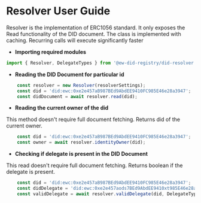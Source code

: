# Resolver User Guide

Resolver is the implementation of ERC1056 standard. It only exposes the Read functionality
of the DID document. The class is implemented with caching. Recurring calls will execute 
significantly faster

* **Importing required modules**

``` typescript
import { Resolver, DelegateTypes } from '@ew-did-registry/did-resolver';
```

* **Reading the DID Document for particular id**

``` typescript  
    const resolver = new Resolver(resolverSettings);
    const did = 'did:ewc:0xe2e457aB987BEd9AbdEE9410FC985E46e28a3947';
    const didDocument = await resolver.read(did);
```

* **Reading the current owner of the did**

This method doesn't require full document fetching.
Returns did of the current owner.
``` typescript
    const did = 'did:ewc:0xe2e457aB987BEd9AbdEE9410FC985E46e28a3947';
    const owner = await resolver.identityOwner(did);
```

* **Checking if delegate is present in the DID Document**

This read doesn't require full document fetching.
Returns boolean if the delegate is present.
``` typescript
    const did = 'did:ewc:0xe2e457aB987BEd9AbdEE9410FC985E46e28a3947';
    const didDelegate = 'did:ewc:0xe2e457aods7BEd9AbdEE9410xt985E46e28a3947';
    const validDelegate = await resolver.validDelegate(did, DelegateTypes.verification, didDelegate);
```
